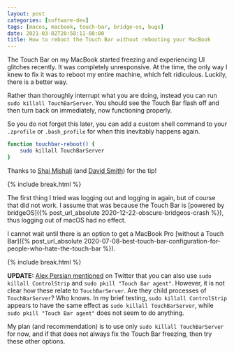 ```yaml
---
layout: post
categories: [software-dev]
tags: [macos, macbook, touch-bar, bridge-os, bugs]
date: 2021-03-02T20:58:11-08:00
title: How to reboot the Touch Bar without rebooting your MacBook
---
```


The Touch Bar on my MacBook started freezing and experiencing UI glitches recently. It was completely unresponsive. At the time, the only way I knew to fix it was to reboot my entire machine, which felt ridiculous. Luckily, there is a better way.

<!--excerpt-->

Rather than thoroughly interrupt what you are doing, instead you can run `sudo killall TouchBarServer`. You should see the Touch Bar flash off and then turn back on immediately, now functioning properly.

So you do not forget this later, you can add a custom shell command to your `.zprofile` or `.bash_profile` for when this inevitably happens again.

```bash
function touchbar-reboot() {
    sudo killall TouchBarServer 
}
```

Thanks to [Shai Mishali](https://mobile.twitter.com/freak4pc/status/1366418389862875136) (and [David Smith](https://mobile.twitter.com/Catfish_Man)) for the tip!

{% include break.html %}

The first thing I tried was logging out and logging in again, but of course that did not work. I assume that was because the Touch Bar is [powered by bridgeOS]({% post_url_absolute 2020-12-22-obscure-bridgeos-crash %}), thus logging out of macOS had no effect.

I cannot wait until there is an option to get a MacBook Pro [without a Touch Bar]({% post_url_absolute 2020-07-08-best-touch-bar-configuration-for-people-who-hate-the-touch-bar %}).

{% include break.html %}

**UPDATE:** [Alex Persian mentioned](https://mobile.twitter.com/alex_persian/status/1367119114775498755) on Twitter that you can also use `sudo killall ControlStrip` and `sudo pkill "Touch Bar agent"`. However, it is not clear how these relate to `TouchBarServer`. Are they child processes of `TouchBarServer`? Who knows. In my brief testing, `sudo killall ControlStrip` appears to have the same effect as `sudo killall TouchBarServer`, while `sudo pkill "Touch Bar agent"` does not seem to do anything.

My plan (and recommendation) is to use only `sudo killall TouchBarServer` for now, and if that does not always fix the Touch Bar freezing, then try these other options.